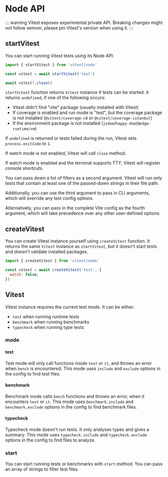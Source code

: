 # Node API

::: warning
Vitest exposes experimental private API. Breaking changes might not follow semver, please pin Vitest's version when using it.
:::

## startVitest

You can start running Vitest tests using its Node API:

```js
import { startVitest } from 'vitest/node'

const vitest = await startVitest('test')

await vitest?.close()
```

`startVitest` function returns `Vitest` instance if tests can be started. It returns `undefined`, if one of the following occurs:

- Vitest didn't find "vite" package (usually installed with Vitest)
- If coverage is enabled and run mode is "test", but the coverage package is not installed (`@vitest/coverage-c8` or `@vitest/coverage-istanbul`)
- If the environment package is not installed (`jsdom`/`happy-dom`/`@edge-runtime/vm`)

If `undefined` is returned or tests failed during the run, Vitest sets `process.exitCode` to `1`.

If watch mode is not enabled, Vitest will call `close` method.

If watch mode is enabled and the terminal supports TTY, Vitest will register console shortcuts.

You can pass down a list of filters as a second argument. Vitest will run only tests that contain at least one of the passed-down strings in their file path.

Additionally, you can use the third argument to pass in CLI arguments, which will override any test config options.

Alternatively, you can pass in the complete Vite config as the fourth argument, which will take precedence over any other user-defined options.

## createVitest

You can create Vitest instance yourself using `createVitest` function. It returns the same `Vitest` instance as `startVitest`, but it doesn't start tests and doesn't validate installed packages.

```js
import { createVitest } from 'vitest/node'

const vitest = await createVitest('test', {
  watch: false,
})
```

## Vitest

Vitest instance requires the current test mode. It can be either:

- `test` when running runtime tests
- `benchmark` when running benchmarks
- `typecheck` when running type tests

### mode

#### test

Test mode will only call functions inside `test` or `it`, and throws an error when `bench` is encountered. This mode uses `include` and `exclude` options in the config to find test files.

#### benchmark

Benchmark mode calls `bench` functions and throws an error, when it encounters `test` or `it`. This mode uses `benchmark.include` and `benchmark.exclude` options in the config to find benchmark files.

#### typecheck

Typecheck mode doesn't _run_ tests. It only analyses types and gives a summary. This mode uses `typecheck.include` and `typecheck.exclude` options in the config to find files to analyze.

### start

You can start running tests or benchmarks with `start` method. You can pass an array of strings to filter test files.
